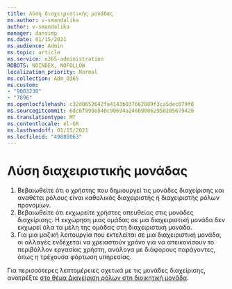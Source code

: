 ```yaml
---
title: Λύση διαχειριστικής μονάδας
ms.author: v-smandalika
author: v-smandalika
manager: dansimp
ms.date: 01/15/2021
ms.audience: Admin
ms.topic: article
ms.service: o365-administration
ROBOTS: NOINDEX, NOFOLLOW
localization_priority: Normal
ms.collection: Adm_O365
ms.custom:
- "9003230"
- "7896"
ms.openlocfilehash: c32d0652642fa4143b037662809f3ca5dec079f0
ms.sourcegitcommit: 6dc6f999e840c90694a246b90062950205679420
ms.translationtype: MT
ms.contentlocale: el-GR
ms.lasthandoff: 01/15/2021
ms.locfileid: "49885063"
---
```

# <a name="administrative-unit-solution"></a>Λύση διαχειριστικής μονάδας

1. Βεβαιωθείτε ότι ο χρήστης που δημιουργεί τις μονάδες διαχείρισης και αναθέτει ρόλους είναι καθολικός διαχειριστής ή διαχειριστής ρόλων προνομίων.
2. Βεβαιωθείτε ότι εκχωρείτε χρήστες απευθείας στις μονάδες διαχείρισης. Η εκχώρηση μιας ομάδας σε μια διαχειριστική μονάδα δεν εκχωρεί όλα τα μέλη της ομάδας στη διαχειριστική μονάδα.
3. Για μια μαζική λειτουργία που εκτελείται σε μια διαχειριστική μονάδα, οι αλλαγές ενδέχεται να χρειαστούν χρόνο για να απεικονίσουν το περιβάλλον εργασίας χρήστη, ανάλογα με διάφορους παράγοντες, όπως η τρέχουσα φόρτωση υπηρεσίας.

Για περισσότερες λεπτομέρειες σχετικά με τις μονάδες διαχείρισης, ανατρέξτε [στο θέμα Διαχείριση ρόλων στη διοικητική μονάδα](https://docs.microsoft.com/azure/active-directory/roles/administrative-units).

